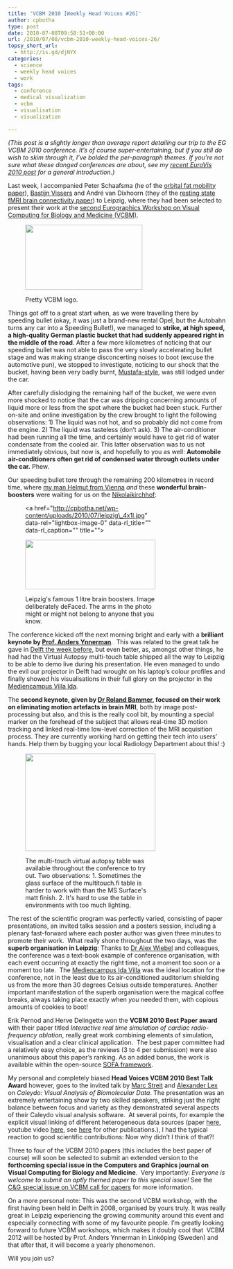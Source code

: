 ```yaml
---
title: 'VCBM 2010 [Weekly Head Voices #26]'
author: cpbotha
type: post
date: 2010-07-08T09:58:51+00:00
url: /2010/07/08/vcbm-2010-weekly-head-voices-26/
topsy_short_url:
  - http://is.gd/djNYX
categories:
  - science
  - weekly head voices
  - work
tags:
  - conference
  - medical visualization
  - vcbm
  - visualisation
  - visualization

---
```

_(This post is a slightly longer than average report detailing our trip to the EG VCBM 2010 conference. It&#8217;s of course super-entertaining, but if you still do wish to skim through it, I&#8217;ve bolded the per-paragraph themes. If you&#8217;re not sure what these danged conferences are about, see my [recent EuroVis 2010 post][1]_ _for a general introduction.)_

Last week, I accompanied Peter Schaafsma (he of the [orbital fat mobility paper][2]), [Bastijn Vissers][3] and André van Dixhoorn (they of the [resting state fMRI brain connectivity paper][4]) to Leipzig, where they had been selected to present their work at the [second Eurographics Workshop on Visual Computing for Biology and Medicine (VCBM)][5].<figure id="attachment_984" aria-describedby="caption-attachment-984" style="width: 270px" class="wp-caption aligncenter">

[<img data-attachment-id="984" data-permalink="https://cpbotha.net/2010/07/08/vcbm-2010-weekly-head-voices-26/newlogo-270x150/" data-orig-file="https://cpbotha.net/wp-content/uploads/2010/07/newlogo-270x150.jpg" data-orig-size="270,150" data-comments-opened="1" data-image-meta="{&quot;aperture&quot;:&quot;0&quot;,&quot;credit&quot;:&quot;&quot;,&quot;camera&quot;:&quot;&quot;,&quot;caption&quot;:&quot;&quot;,&quot;created_timestamp&quot;:&quot;0&quot;,&quot;copyright&quot;:&quot;&quot;,&quot;focal_length&quot;:&quot;0&quot;,&quot;iso&quot;:&quot;0&quot;,&quot;shutter_speed&quot;:&quot;0&quot;,&quot;title&quot;:&quot;&quot;}" data-image-title="newlogo-270&#215;150" data-image-description="" data-medium-file="https://cpbotha.net/wp-content/uploads/2010/07/newlogo-270x150.jpg" data-large-file="https://cpbotha.net/wp-content/uploads/2010/07/newlogo-270x150.jpg" class="size-full wp-image-984 " title="newlogo-270x150" src="http://cpbotha.net/wp-content/uploads/2010/07/newlogo-270x150.jpg" alt="" width="270" height="150" />][6]<figcaption id="caption-attachment-984" class="wp-caption-text">Pretty VCBM logo.</figcaption></figure> 

Things got off to a great start when, as we were travelling there by speeding bullet (okay, it was just a brand-new rental Opel, but the Autobahn turns any car into a Speeding Bullet!), we managed to **strike, at high speed, a high-quality German plastic bucket that had suddenly appeared right in the middle of the road**. After a few more kilometres of noticing that our speeding bullet was not able to pass the very slowly accelerating bullet stage and was making strange disconcerting noises to boot (excuse the automotive pun), we stopped to investigate, noticing to our shock that the bucket, having been very badly burnt, [Mustafa-style][7], was still lodged under the car.

After carefully dislodging the remaining half of the bucket, we were even more shocked to notice that the car was dripping concerning amounts of liquid more or less from the spot where the bucket had been stuck. Further on-site and online investigation by the crew brought to light the following observations: 1) The liquid was not hot, and so probably did not come from the engine. 2) The liquid was tasteless (don&#8217;t ask). 3) The air-conditioner had been running all the time, and certainly would have to get rid of water condensate from the cooled air. This latter observation was to us not immediately obvious, but now is, and hopefully to you as well: **Automobile air-conditioners often get rid of condensed water through outlets under the car.** Phew.

Our speeding bullet tore through the remaining 200 kilometres in record time, where [my man Helmut from Vienna][8] _and_ these **wonderful brain-boosters** were waiting for us on the [Nikolaikirchhof][9]:<figure id="attachment_982" aria-describedby="caption-attachment-982" style="width: 300px" class="wp-caption aligncenter"><a href="http://cpbotha.net/wp-content/uploads/2010/07/leipzig\_4x1l.jpg" data-rel="lightbox-image-0" data-rl\_title="" data-rl_caption="" title="">

<img data-attachment-id="982" data-permalink="https://cpbotha.net/2010/07/08/vcbm-2010-weekly-head-voices-26/leipzig_4x1l/" data-orig-file="https://cpbotha.net/wp-content/uploads/2010/07/leipzig_4x1l.jpg" data-orig-size="1024,392" data-comments-opened="1" data-image-meta="{&quot;aperture&quot;:&quot;3.2&quot;,&quot;credit&quot;:&quot;&quot;,&quot;camera&quot;:&quot;E71&quot;,&quot;caption&quot;:&quot;&quot;,&quot;created_timestamp&quot;:&quot;1277932355&quot;,&quot;copyright&quot;:&quot;&quot;,&quot;focal_length&quot;:&quot;4.9&quot;,&quot;iso&quot;:&quot;0&quot;,&quot;shutter_speed&quot;:&quot;0&quot;,&quot;title&quot;:&quot;&quot;}" data-image-title="leipzig_4x1l" data-image-description="<p>Leipzig&#8217;s famous 1 litre brain boosters. The arms that you see might or might not be ours.</p>
" data-medium-file="https://cpbotha.net/wp-content/uploads/2010/07/leipzig_4x1l-300x114.jpg" data-large-file="https://cpbotha.net/wp-content/uploads/2010/07/leipzig_4x1l.jpg" class="size-medium wp-image-982" title="leipzig_4x1l" src="http://cpbotha.net/wp-content/uploads/2010/07/leipzig_4x1l-300x114.jpg" alt="" width="300" height="114" srcset="https://cpbotha.net/wp-content/uploads/2010/07/leipzig_4x1l-300x114.jpg 300w, https://cpbotha.net/wp-content/uploads/2010/07/leipzig_4x1l.jpg 1024w" sizes="(max-width: 300px) 85vw, 300px" /></a><figcaption id="caption-attachment-982" class="wp-caption-text">Leipzig's famous 1 litre brain boosters. Image deliberately deFaced. The arms in the photo might or might not belong to anyone that you know.</figcaption></figure> 

<p style="text-align: left;">
  The conference kicked off the next morning bright and early with a <strong>brilliant keynote by </strong><strong><a title="website prof. Anders Ynnerman" href="http://webstaff.itn.liu.se/~andyn/ITN/Home.html">Prof. Anders Ynnerman</a></strong>.  This was related to the great talk he gave in <a title="blog post including Prof. Ynnerman's talk in Delft" href="http://cpbotha.net/2010/06/28/sometimes-being-in-academia-rules-weekly-head-voices-25/">Delft the week before</a>, but even better, as, amongst other things, he had had the Virtual Autopsy multi-touch table shipped all the way to Leipzig to be able to demo live during his presentation. He even managed to undo the evil our projector in Delft had wrought on his laptop&#8217;s colour profiles and finally showed his visualisations in their full glory on the projector in the <a title="link to Mediencampus Villa Ida website" href="http://www.mediencampus-villa-ida.de/">Mediencampus Villa Ida</a>.
</p>

<p style="text-align: left;">
  The <strong>second keynote, given by <a title="homepage Dr Roland Bammer" href="http://rsl.stanford.edu/bammer/">Dr Roland Bammer</a></strong><strong>, focused on their work on eliminating motion artefacts in brain MRI</strong>, both by image post-processing but also, and this is the really cool bit, by mounting a special marker on the forehead of the subject that allows real-time 3D motion tracking and linked real-time low-level correction of the MRI acquisition process. They are currently working hard on getting their tech into users&#8217; hands. Help them by bugging your local Radiology Department about this! :)
</p><figure id="attachment_995" aria-describedby="caption-attachment-995" style="width: 300px" class="wp-caption aligncenter"><a href="http://cpbotha.net/wp-content/uploads/2010/07/virtual\_autopsy\_at\_vcbm2010.jpg" data-rel="lightbox-image-1" data-rl\_title="" data-rl_caption="" title="">

<img data-attachment-id="995" data-permalink="https://cpbotha.net/2010/07/08/vcbm-2010-weekly-head-voices-26/virtual_autopsy_at_vcbm2010/" data-orig-file="https://cpbotha.net/wp-content/uploads/2010/07/virtual_autopsy_at_vcbm2010.jpg" data-orig-size="1024,768" data-comments-opened="1" data-image-meta="{&quot;aperture&quot;:&quot;3.2&quot;,&quot;credit&quot;:&quot;&quot;,&quot;camera&quot;:&quot;E71&quot;,&quot;caption&quot;:&quot;&quot;,&quot;created_timestamp&quot;:&quot;1277987699&quot;,&quot;copyright&quot;:&quot;&quot;,&quot;focal_length&quot;:&quot;4.9&quot;,&quot;iso&quot;:&quot;0&quot;,&quot;shutter_speed&quot;:&quot;0&quot;,&quot;title&quot;:&quot;&quot;}" data-image-title="virtual_autopsy_at_vcbm2010" data-image-description="" data-medium-file="https://cpbotha.net/wp-content/uploads/2010/07/virtual_autopsy_at_vcbm2010-300x225.jpg" data-large-file="https://cpbotha.net/wp-content/uploads/2010/07/virtual_autopsy_at_vcbm2010.jpg" class="size-medium wp-image-995" title="virtual_autopsy_at_vcbm2010" src="http://cpbotha.net/wp-content/uploads/2010/07/virtual_autopsy_at_vcbm2010-300x225.jpg" alt="" width="300" height="225" srcset="https://cpbotha.net/wp-content/uploads/2010/07/virtual_autopsy_at_vcbm2010-300x225.jpg 300w, https://cpbotha.net/wp-content/uploads/2010/07/virtual_autopsy_at_vcbm2010.jpg 1024w" sizes="(max-width: 300px) 85vw, 300px" /></a><figcaption id="caption-attachment-995" class="wp-caption-text">The multi-touch virtual autopsy table was available throughout the conference to try out. Two observations: 1. Sometimes the glass surface of the multitouch.fi table is harder to work with than the MS Surface's matt finish. 2. It's hard to use the table in environments with too much lighting.</figcaption></figure> 

The rest of the scientific program was perfectly varied, consisting of paper presentations, an invited talks session and a posters session, including a plenary fast-forward where each poster author was given three minutes to promote their work.  What really shone throughout the two days, was the **superb organisation in Leipzig**: Thanks to [Dr Alex Wiebel][10] and colleagues, the conference was a text-book example of conference organisation, with each event occurring at exactly the right time, not a moment too soon or a moment too late.  The [Mediencampus Ida Villa][11] was the ideal location for the conference, not in the least due to its air-conditioned auditorium shielding us from the more than 30 degrees Celsius outside temperatures. Another important manifestation of the superb organisation were the magical coffee breaks, always taking place exactly when _you_ needed them, with copious amounts of cookies to boot!

<p style="text-align: left;">
  Erik Pernod and Herve Delingette won the <strong>VCBM 2010 Best Paper award</strong> with their paper titled <em>Interactive real time simulation of cardiac radio-frequency ablation</em>, really great work combining elements of simulation, visualisation and a clear clinical application.  The best paper committee had a relatively easy choice, as the reviews (3 to 4 per submission) were also unanimous about this paper&#8217;s ranking. As an added bonus, the work is available within the open-source <a title="SOFA framework website" href="http://www.sofa-framework.org/">SOFA framework</a>.
</p>

<p style="text-align: left;">
  My personal and completely biased <strong>Head Voices VCBM 2010 Best Talk Award</strong> however, goes to the invited talk by <a title="website Marc Streit" href="http://www.icg.tu-graz.ac.at/Members/streit">Marc Streit</a> and <a title="website Alexander Lex" href="http://www.icg.tugraz.at/Members/alex">Alexander Lex</a> on <em>Caleydo: Visual Analysis of Biomolecular Data</em>. The presentation was an extremely entertaining show by two skilled speakers, striking just the right balance between focus and variety as they demonstrated several aspects of their Caleydo visual analysis software.  At several points, for example the explicit visual linking of different heterogeneous data sources (paper <a title="caleydo: linking different applications paper" href="http://www.caleydo.org/publication/2010_GI_VisualLinksAcrossApplications.pdf">here</a>, youtube video <a title="Caleydo: Linking different applications video." href="http://www.youtube.com/watch?v=4uXvxAeb5xA" data-rel="lightbox-video-0">here</a>, see <a title="All Caleydo publications" href="http://www.caleydo.org/publications.html">here</a> for other publications.), I had the typical reaction to good scientific contributions: Now why didn&#8217;t I think of that?!
</p>

<p style="text-align: left;">
  Three to four of the VCBM 2010 papers (this includes the best paper of course) will soon be selected to submit an extended version to the <strong>forthcoming special issue in the Computers and Graphics journal on Visual Computing for Biology and Medicine</strong>.  Very importantly: <em>Everyone is welcome to submit an aptly themed paper to this special issue!</em> See the <a title="C&G special issue on VCBM call for papers" href="http://vcbm.org/2010/cagissue/">C&G special issue on VCBM call for papers</a> for more information.
</p>

<p style="text-align: left;">
  On a more personal note: This was the second VCBM workshop, with the first having been held in Delft in 2008, organised by yours truly. It was really great in Leipzig experiencing the growing community around this event and especially connecting with some of my favourite people. I&#8217;m greatly looking forward to future VCBM workshops, which makes it doubly cool that  VCBM 2012 will be hosted by Prof. Anders Ynnerman in Linköping (Sweden) and that after that, it will become a yearly phenomenon.
</p>

<p style="text-align: left;">
  Will you join us?
</p>

 [1]: http://cpbotha.net/2010/06/19/eurovis-2010-weekly-head-voices-24/ "my EuroVis 2010, with general introduction to scientific conferences"
 [2]: http://graphics.tudelft.nl/Publications/Schaafsma2010 "orbital fat mobility paper"
 [3]: http://www.bastijn.nl/ "Bastijn Visser's website"
 [4]: http://graphics.tudelft.nl/Publications/Dixhoorn2010 "rs-fMRI connectivity paper"
 [5]: http://vcbm.org/2010/ "VCBM 2010 website"
 [6]: http://vcbm.org/2010/
 [7]: http://www.moviedeaths.com/austin_powers:_international_man_of_mystery/mustafa/ "Mustafa?"
 [8]: http://simvis.at/ "Link to SimVis, Helmut's company."
 [9]: http://maps.google.nl/maps?f=q&source=s_q&hl=en&geocode=&q=Nikolaikirchhof,+Leipzig,+Deutschland&sll=51.34071,12.378302&sspn=0.000678,0.001742&ie=UTF8&hq=&hnear=Nikolaikirchhof,+04109+Leipzig,+Germany&ll=51.340525,12.378309&spn=0.001356,0.003484&t=h&z=19 "Google Maps link to Nikolaikirchhof"
 [10]: http://www.cbs.mpg.de/staff/wiebel-11088 "website Dr Alex Wiebel"
 [11]: http://www.mediencampus-villa-ida.de/ "Mediencampus Villa Ida website"